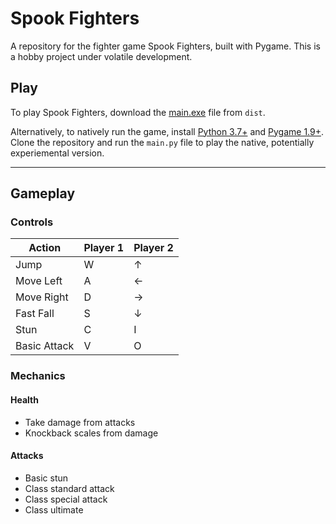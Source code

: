 # Spook Fighters

A repository for the fighter game Spook Fighters, built with Pygame. This is a hobby project under volatile development.

## Play

To play Spook Fighters, download the [main.exe](https://github.com/HN67/spook-fighters/blob/master/dist/main.exe) file from `dist`.

Alternatively, to natively run the game, install [Python 3.7+](https://www.python.org/downloads/) and [Pygame 1.9+](https://www.pygame.org/wiki/GettingStarted). Clone the repository and run the `main.py` file to play the native, potentially experiemental version.

___

## Gameplay

### Controls

Action | Player 1 | Player 2
-------|----------|---------
Jump | W | ↑
Move Left | A | ←
Move Right | D | →
Fast Fall | S | ↓
Stun | C | I
Basic Attack | V | O

### Mechanics

#### Health

- Take damage from attacks
- Knockback scales from damage

#### Attacks

- Basic stun
- Class standard attack
- Class special attack
- Class ultimate
